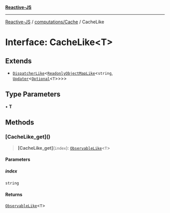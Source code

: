 [**Reactive-JS**](../../../README.md)

***

[Reactive-JS](../../../README.md) / [computations/Cache](../README.md) / CacheLike

# Interface: CacheLike\<T\>

## Extends

- [`DispatcherLike`](../../interfaces/DispatcherLike.md)\<[`ReadonlyObjectMapLike`](../../../collections/type-aliases/ReadonlyObjectMapLike.md)\<`string`, [`Updater`](../../../functions/type-aliases/Updater.md)\<[`Optional`](../../../functions/type-aliases/Optional.md)\<`T`\>\>\>\>

## Type Parameters

• **T**

## Methods

### \[CacheLike\_get\]()

> **\[CacheLike\_get\]**(`index`): [`ObservableLike`](../../interfaces/ObservableLike.md)\<`T`\>

#### Parameters

##### index

`string`

#### Returns

[`ObservableLike`](../../interfaces/ObservableLike.md)\<`T`\>
